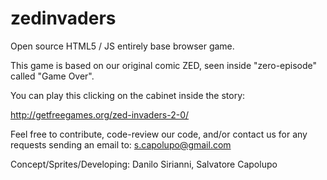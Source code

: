 zedinvaders
===========

Open source HTML5 / JS entirely base browser game.

This game is based on our original comic ZED, seen inside "zero-episode" called "Game Over".

You can play this clicking on the cabinet inside the story:

http://getfreegames.org/zed-invaders-2-0/

Feel free to contribute, code-review our code, and/or contact us for any requests sending an email to: s.capolupo@gmail.com 

Concept/Sprites/Developing: Danilo Sirianni, Salvatore Capolupo
